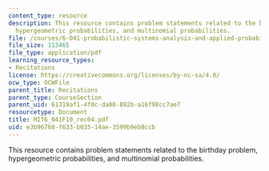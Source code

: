 ```yaml
---
content_type: resource
description: This resource contains problem statements related to the birthday problem,
  hypergeometric probabilities, and multinomial probabilities.
file: /courses/6-041-probabilistic-systems-analysis-and-applied-probability-fall-2010/e3b96768f633b03514ae3599b9eb8ccb_MIT6_041F10_rec04.pdf
file_size: 113465
file_type: application/pdf
learning_resource_types:
- Recitations
license: https://creativecommons.org/licenses/by-nc-sa/4.0/
ocw_type: OCWFile
parent_title: Recitations
parent_type: CourseSection
parent_uid: 61319af1-4f0c-da08-892b-a16f98cc7ae7
resourcetype: Document
title: MIT6_041F10_rec04.pdf
uid: e3b96768-f633-b035-14ae-3599b9eb8ccb
---
```

This resource contains problem statements related to the birthday problem, hypergeometric probabilities, and multinomial probabilities.